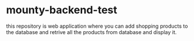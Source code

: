 # mounty-backend-test
this repository is web application where you can add shopping products to the database and retrive all the products from database and
display it.

